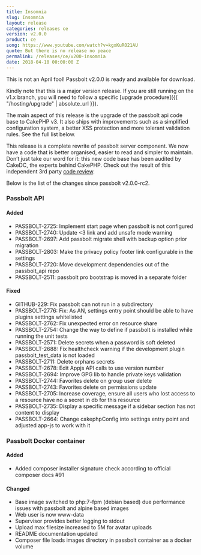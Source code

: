 ```yaml
---
title: Insomnia
slug: Insomnia
layout: release
categories: releases ce
version: v2.0.0
product: ce
song: https://www.youtube.com/watch?v=kgxKuRO21AU
quote: But there is no release no peace
permalink: /releases/ce/v200-insomnia
date: 2018-04-10 00:00:00 Z
---
```

 This is not an April fool! Passbolt v2.0.0 is ready and available for download.

Kindly note that this is a major version release. If you are still running on the v1.x branch, 
you will need to follow a specific [upgrade procedure]({{ "/hosting/upgrade" | absolute_url }}).

The main aspect of this release is the upgrade of the passbolt api code base to CakePHP v3. 
It also ships with improvements such as a simplified configuration system, a better XSS protection 
and more tolerant validation rules. See the full list below.

This release is a complete rewrite of passbolt server component. We now have a code that is better 
organised, easier to read and simpler to maintain. Don’t just take our word for it: this new code 
base has been audited by CakeDC, the experts behind CakePHP. Check out the result of this independent 
3rd party [code review](https://medium.com/passbolt/passbolt-api-code-review-results-8bf1efd2ff05).

Below is the list of the changes since passbolt v2.0.0-rc2.

### Passbolt API
#### Added
- PASSBOLT-2725: Implement start page when passbolt is not configured
- PASSBOLT-2740: Update <3 link and add unsafe mode warning
- PASSBOLT-2697: Add passbolt migrate shell with backup option prior migration
- PASSBOLT-2803: Make the privacy policy footer link configurable in the settings
- PASSBOLT-2720: Move development dependencies out of the passbolt_api repo
- PASSBOLT-2511: passbolt pro bootstrap is moved in a separate folder

#### Fixed
- GITHUB-229: Fix passbolt can not run in a subdirectory
- PASSBOLT-2776: Fix: As AN, settings entry point should be able to have plugins settings whitelisted
- PASSBOLT-2762: Fix unexpected error on resource share
- PASSBOLT-2754: Change the way to define if passbolt is installed while running the unit tests
- PASSBOLT-2571: Delete secrets when a password is soft deleted
- PASSBOLT-2688: Fix healthcheck warning if the development plugin passbolt_test_data is not loaded
- PASSBOLT-2711: Delete orphans secrets
- PASSBOLT-2678: Edit Appjs API calls to use version number
- PASSBOLT-2694: Improve GPG lib to handle private keys validation
- PASSBOLT-2744: Favorites delete on group user delete
- PASSBOLT-2743: Favorites delete on permissions update
- PASSBOLT-2705: Increase coverage, ensure all users who lost access to a resource have no a secret in db for this resource
- PASSBOLT-2735: Display a specific message if a sidebar section has not content to display
- PASSBOLT-2664: Change cakephpConfig into settings entry point and adjusted app-js to work with it


### Passbolt Docker container
#### Added
- Added composer installer signature check according to official composer docs #91

#### Changed
- Base image switched to php:7-fpm (debian based) due performance issues with passbolt and alpine based images
- Web user is now www-data
- Supervisor provides better logging to stdout
- Upload max filesize increased to 5M for avatar uploads
- README documentation updated
- Composer file loads images directory in passbolt container as a docker volume
